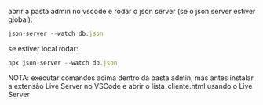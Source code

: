 abrir a pasta admin no vscode e
rodar o json server (se o json server estiver global):

```js
json-server --watch db.json
```

se estiver local rodar:

```js
npx json-server --watch db.json
```

NOTA: executar comandos acima dentro da pasta admin,
mas antes instalar a extensão Live Server no VSCode e abrir o lista_cliente.html usando o Live Server
